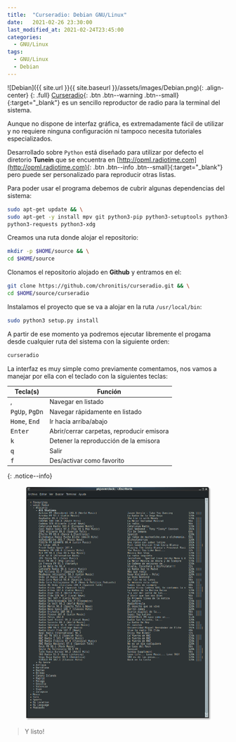 ```yaml
---
title:  "Curseradio: Debian GNU/Linux"
date:   2021-02-26 23:30:00
last_modified_at: 2021-02-24T23:45:00
categories:
  - GNU/Linux
tags:
  - GNU/Linux
  - Debian
---
```


![Debian]({{ site.url }}{{ site.baseurl }}/assets/images/Debian.png){: .align-center}
{: .full}
[Curseradio](https://github.com/chronitis/curseradio){: .btn .btn--warning .btn--small}{:target="_blank"} es un sencillo reproductor de radio para la terminal del sistema.

Aunque no dispone de interfaz gráfica, es extremadamente fácil de utilizar y no requiere ninguna configuración ni tampoco necesita tutoriales especializados.

Desarrollado sobre `Python` está diseñado para utilizar por defecto el diretorio **Tunein** que se encuentra en [http://opml.radiotime.com](http://opml.radiotime.com){: .btn .btn--info .btn--small}{:target="_blank"} pero puede ser personalizado para reproducir otras listas.

Para poder usar el programa debemos de cubrir algunas dependencias del sistema:

```bash
sudo apt-get update && \
sudo apt-get -y install mpv git python3-pip python3-setuptools python3-lxml \
python3-requests python3-xdg
```

Creamos una ruta donde alojar el repositorio:

```bash
mkdir -p $HOME/source && \
cd $HOME/source
```

Clonamos el repositorio alojado en **Github** y entramos en el:

```bash
git clone https://github.com/chronitis/curseradio.git && \
cd $HOME/source/curseradio
```

Instalamos el proyecto que se va a alojar en la ruta `/usr/local/bin`:

```bash
sudo python3 setup.py install
```

A partir de ese momento ya podremos ejecutar libremente el progama desde cualquier ruta del sistema con la siguiente orden:

```bash
curseradio
```

La interfaz es muy simple como previamente comentamos, nos vamos a manejar por ella con el teclado con la siguientes teclas:

Tecla(s) | Función 
-------|--------
<kbd></kbd>, <kbd></kbd> | Navegar en listado
<kbd>PgUp</kbd>, <kbd>PgDn</kbd> | Navegar rápidamente en listado
<kbd>Home</kbd>, <kbd>End</kbd> | Ir hacia arriba/abajo
<kbd>Enter</kbd> | Abrir/cerrar carpetas, reproducir emisora
<kbd>k</kbd> | Detener la reproducción de la emisora
<kbd>q</kbd> | Salir
<kbd>f</kbd> | Des/activar como favorito
{: .notice--info}

<figure>
    <a href="/assets/images/posts/curseradio.png"><img src="/assets/images/posts/curseradio.png"></a>
</figure>

> Y listo!
